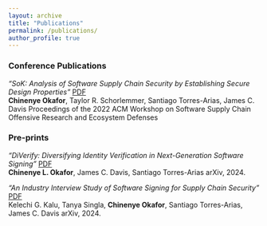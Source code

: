 ```yaml
---
layout: archive
title: "Publications"
permalink: /publications/
author_profile: true
---
```


<!-- {% if site.author.googlescholar %}
  <div class="wordwrap">You can also find my articles on <a href="{{site.author.googlescholar}}">my Google Scholar profile</a>.</div>
{% endif %}

{% include base_path %}

{% for post in site.publications reversed %}
  {% include archive-single.html %}
{% endfor %} -->



### Conference Publications

*“SoK: Analysis of Software Supply Chain Security by Establishing Secure Design Properties”*  [PDF](https://dl.acm.org/doi/pdf/10.1145/3560835.3564556)  
**Chinenye Okafor**, Taylor R. Schorlemmer, Santiago Torres-Arias, James C. Davis 
Proceedings of the 2022 ACM Workshop on Software Supply Chain Offensive Research and Ecosystem Defenses


### Pre-prints

*“DiVerify: Diversifying Identity Verification in Next-Generation Software Signing”*  [PDF](https://arxiv.org/pdf/2406.15596)  
**Chinenye L. Okafor**, James C. Davis, Santiago Torres-Arias
arXiv, 2024.


*“An Industry Interview Study of Software Signing for Supply Chain Security”*  [PDF](https://arxiv.org/pdf/2406.08198)  
Kelechi G. Kalu, Tanya Singla, **Chinenye Okafor**, Santiago Torres-Arias, James C. Davis
arXiv, 2024.


